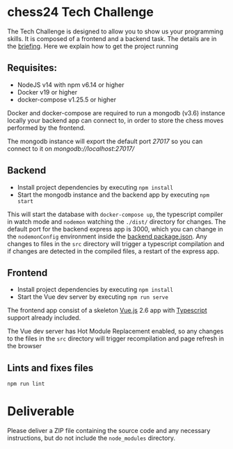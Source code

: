# chess24 Tech Challenge

The Tech Challenge is designed to allow you to show us your programming skills. It is composed of a frontend and a backend task. The details are in the [briefing](./briefing.pdf). Here we explain how to get the project running

## Requisites:

- NodeJS v14 with npm v6.14 or higher
- Docker v19 or higher
- docker-compose v1.25.5 or higher

Docker and docker-compose are required to run a mongodb (v3.6) instance locally your backend app can connect to, in order to store the chess moves performed by the frontend.

The mongodb instance will export the default port _27017_ so you can connect to it on _mongodb://localhost:27017/_

## Backend

- Install project dependencies by executing `npm install`
- Start the mongodb instance and the backend app by executing `npm start`

This will start the database with `docker-compose up`, the typescript compiler in watch mode and `nodemon` watching the `./dist/` directory for changes. The default port for the backend express app is 3000, which you can change in the `nodemonConfig` environment inside the [backend package.json](./backend/package.json). Any changes to files in the `src` directory will trigger a typescript compilation and if changes are detected in the compiled files, a restart of the express app.

## Frontend

- Install project dependencies by executing `npm install`
- Start the Vue dev server by executing `npm run serve`

The frontend app consist of a skeleton [Vue.js](https://vuejs.org/) 2.6 app with [Typescript](https://www.typescriptlang.org/) support already included.

The Vue dev server has Hot Module Replacement enabled, so any changes to the files in the `src` directory will trigger recompilation and page refresh in the browser

## Lints and fixes files

```
npm run lint
```

# Deliverable

Please deliver a ZIP file containing the source code and any necessary instructions, but do not include the `node_modules` directory.
